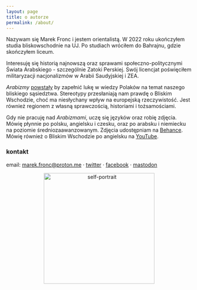 ```yaml
---
layout: page
title: o autorze
permalink: /about/
---
```


Nazywam się Marek Fronc i jestem orientalistą. W 2022 roku ukończyłem studia bliskowschodnie na UJ. Po studiach wróciłem do Bahrajnu, gdzie skończyłem liceum. 

Interesuję się historią najnowszą oraz sprawami społeczno-politycznymi Świata Arabskiego - szczególnie Zatoki Perskiej. Swój licencjat poświęciłem militaryzacji nacjonalizmów w Arabii Saudyjskiej i ZEA. 

_Arabizmy_ [powstały](https://abumarkey.github.io/arabizmy/poczatek/) by zapełnić lukę w wiedzy Polaków na temat naszego bliskiego sąsiedztwa. Stereotypy przesłaniają nam prawdę o Bliskim Wschodzie, choć ma niesłychany wpływ na europejską rzeczywistość. Jest również regionem z własną sprawczością, historiami i tożsamościami. 

Gdy nie pracuję nad _Arabizmami_, uczę się języków oraz robię zdjęcia. Mówię płynnie po polsku, angielsku i czesku, oraz po arabsku i niemiecku na poziomie średniozaawanzowanym. Zdjęcia udostępniam na [Behance](https://www.behance.net/marekfronc/). Mówię również o Bliskim Wschodzie po angielsku na [YouTube](https://www.youtube.com/@abumarkey). 

### kontakt

email: marek.fronc@proton.me · [twitter](https://twitter.com/arabizmy) · [facebook](https://www.facebook.com/arabizmy) · [mastodon](https://pol.social/@arabizmy)

<center><img src="https://i.postimg.cc/0N2VRbhh/D146074-E-0-C75-434-C-8-B13-F627-C0382682.png" alt="self-portrait" width="300" /></center>
